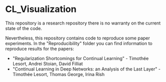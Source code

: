 # CL_Visualization


This repository is a research repository there is no warranty on the current state of the code.

Nevertheless, this repository contains code to reproduce some paper experiments.
In the "Reproducibility" folder you can find information to reproduce results for the papers:

- "Regularization Shortcomings for Continual Learning" - Timothée Lesort, Andrei Stoian, David Filliat
- "Continual Learning in Deep Networks: an Analysis of the Last Layer" - Timothée Lesort, Thomas George, Irina Rish